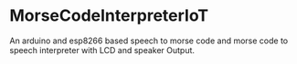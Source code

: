 # MorseCodeInterpreterIoT
An arduino and esp8266 based speech to morse code and morse code to speech interpreter with LCD and speaker Output.
